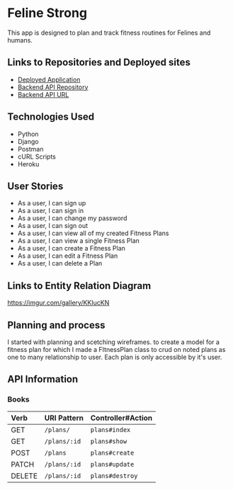 # Feline Strong
This app is designed to plan and track fitness routines for Felines and humans.

## Links to Repositories and Deployed sites
- [Deployed Application](https://neuroplastic1.github.io/feline-strong-client/)
- [Backend API Repository](https://github.com/Neuroplastic1/feline-strong-server)
- [Backend API URL](https://git.heroku.com/feline-strong-server.git)

## Technologies Used
- Python
- Django
- Postman
- cURL Scripts
- Heroku

## User Stories
- As a user, I can sign up
- As a user, I can sign in
- As a user, I can change my password
- As a user, I can sign out
- As a user, I can view all of my created Fitness Plans
- As a user, I can view a single Fitness Plan
- As a user, I can create a Fitness Plan
- As a user, I can edit a Fitness Plan
- As a user, I can delete a Plan


## Links to Entity Relation Diagram

 https://imgur.com/gallery/KKIucKN

## Planning and process
I started with planning and scetching wireframes.
 to create a model for a fitness plan for which I made a FItnessPlan class to crud on noted plans as one to many relationship to user. Each plan is only accessible by it's user.

 ## API Information
### Books
| Verb   | URI Pattern  | Controller#Action  |
|:-------|:-------------|:-------------------|
| GET    | `/plans/`     | `plans#index`  |
| GET    | `/plans/:id` | `plans#show`   |
| POST   | `/plans`     | `plans#create` |
| PATCH  | `/plans/:id` | `plans#update` |
| DELETE | `/plans/:id` | `plans#destroy` |
